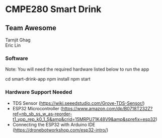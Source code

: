 # CMPE280 Smart Drink

## Team Awesome <br />

Tarnjit Ghag <br />
Eric Lin <br />

### Software

Note: You will need the required hardware listed below to run the app

cd smart-drink-app
npm install
npm start

### Hardware Support Needed
- TDS Sensor (https://wiki.seeedstudio.com/Grove-TDS-Sensor/)
- ESP32 Microcontroller (https://www.amazon.com/dp/B0718T232Z?ref=nb_sb_ss_w_as-reorder-t1_ypp_rep_k0_1_5&amp&crid=15MRPU71K48V9&amp&sprefix=esp32)
- Connecting the ESP32 with Arduino IDE (https://dronebotworkshop.com/esp32-intro/)
